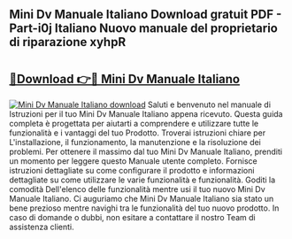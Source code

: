 ## Mini Dv Manuale Italiano Download gratuit PDF - Part-i0j Italiano Nuovo manuale del proprietario di riparazione xyhpR

# <h2><a href="http://dffjtz.blite.top/?on=Mini+Dv+Manuale+Italiano">🔗Download 👉🔴 Mini Dv Manuale Italiano</a></h2>

[![Mini Dv Manuale Italiano download](https://i.imgur.com/lujVjoI.png)](http://dffjtz.blite.top/?on=Mini+Dv+Manuale+Italiano)
Saluti e benvenuto nel manuale di Istruzioni per il tuo Mini Dv Manuale Italiano appena ricevuto. Questa guida completa è progettata per aiutarti a comprendere e utilizzare tutte le funzionalità e i vantaggi del tuo Prodotto. Troverai istruzioni chiare per L'installazione, il funzionamento, la manutenzione e la risoluzione dei problemi. Per ottenere il massimo dal tuo Mini Dv Manuale Italiano, prenditi un momento per leggere questo Manuale utente completo. Fornisce istruzioni dettagliate su come configurare il prodotto e informazioni dettagliate su come utilizzare le varie funzionalità e funzionalità. Goditi la comodità Dell'elenco delle funzionalità mentre usi il tuo nuovo Mini Dv Manuale Italiano. Ci auguriamo che Mini Dv Manuale Italiano sia stato un bene prezioso mentre navighi tra le funzionalità del tuo nuovo prodotto. In caso di domande o dubbi, non esitare a contattare il nostro Team di assistenza clienti.
